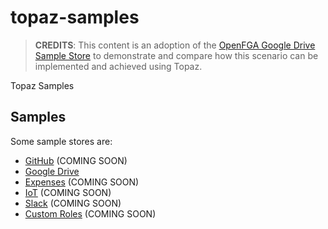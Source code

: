 # topaz-samples

> **CREDITS**: This content is an adoption of the [OpenFGA Google Drive Sample Store](https://github.com/openfga/sample-stores/blob/main/stores/gdrive/README.md) to demonstrate and compare how this scenario can be implemented and achieved using Topaz.

Topaz Samples
## Samples

Some sample stores are:
- [GitHub](./github) (COMING SOON)
- [Google Drive](./gdrive)
- [Expenses](./expenses) (COMING SOON)
- [IoT](./iot) (COMING SOON)
- [Slack](./slack) (COMING SOON)
- [Custom Roles](./custom-roles) (COMING SOON)

